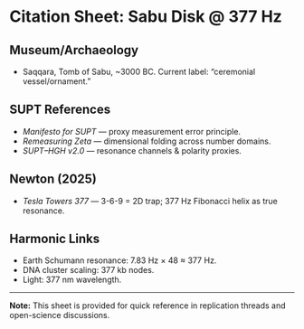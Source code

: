 # Citation Sheet: Sabu Disk @ 377 Hz

## Museum/Archaeology
- Saqqara, Tomb of Sabu, ~3000 BC. Current label: “ceremonial vessel/ornament.”

## SUPT References
- *Manifesto for SUPT* — proxy measurement error principle.
- *Remeasuring Zeta* — dimensional folding across number domains.
- *SUPT–HGH v2.0* — resonance channels & polarity proxies.

## Newton (2025)
- *Tesla Towers 377* — 3-6-9 = 2D trap; 377 Hz Fibonacci helix as true resonance.

## Harmonic Links
- Earth Schumann resonance: 7.83 Hz × 48 ≈ 377 Hz.
- DNA cluster scaling: 377 kb nodes.
- Light: 377 nm wavelength.

---

**Note:** This sheet is provided for quick reference in replication threads and open-science discussions.
